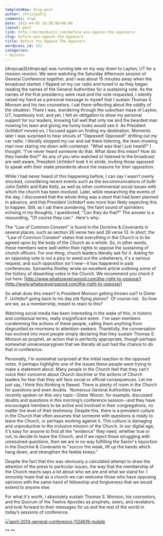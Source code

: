 ```yaml
---
templateKey: blog-post
author: chrisjpatty
comments: true
date: 2015-04-05 18:56:06+00:00
layout: post
link: http://mormonbuzzz.com/before-you-oppose-the-opposers/
slug: before-you-oppose-the-opposers
title: Before You Oppose The Opposers
wordpress_id: 322
categories:
- Opinion
---
```


[dropcap]I[/dropcap] was running late on my way down to Layton, UT for a mission reunion. We were watching the Saturday Afternoon session of General Conference together, and I was about 15 minutes away when the broadcast started. I flipped on my car radio and tuned in as they began reading the names of the General Authorities for a sustaining vote. As the names of the first presidency were read and the vote requested, I silently raised my hand as a personal message to myself that I sustain Thomas S. Monson and his two counselors. I sat there reflecting about the oddity of the situation. There I was, wandering through the suburban maze of Layton, UT, hopelessly lost; and yet, I felt an obligation to show my personal support for our leaders, knowing full well that only me and the bearded man mowing his lawn and giving me funny looks would see it. As President Uchtdorf moved on, I focused again on finding my destination. Moments later I was surprised to hear shouts of "Opposed! Opposed!" drifting out my car radio. I literally stopped my car and sat there listening, the lawn-mowing man now staring me down with contempt. "What was that I just heard?” I thought. “I've never heard someone do that. What does this mean? How do they handle this?" As any of you who watched or listened to the broadcast are well aware, President Uchtdorf took it in stride, inviting those opposed to speak with their stake presidents about the reasons for their opposition.

While I had never heard of this happening before, I can say I wasn't overly shocked, considering recent events such as the excommunications of both John Dehlin and Kate Kelly, as well as other controversial social issues with which the church has been involved. Later, while researching the events of the day, I discovered that the whole thing was a stunt that had been planned in advance, and that President Uchtdorf was more than likely expecting this to happen. Still, as I sat there pondering, the faint sound of sprinklers echoing in my thoughts, I questioned, "Can they do that?" The answer is a resounding, "Of course they can."  Here's why:

The "Law of Common Consent" is found in the Doctrine & Covenants in several places, such as section 26 verse two and 28 verse 13. In short, the  “Law of Common Consent" states that everything in the Church is to be agreed upon by the body of the Church as a whole. So, in other words, these members were well within their rights to oppose the sustaining of church officers. For one thing, church leaders literally ask for it. Asking for an opposing vote is not a ploy to weed out the unbelievers, it's a serious request, and such opposition isn't new--it has happened in past conferences. Samantha Shelley wrote an excellent article outlining some of the history of dissenting votes in the Church. We recommend you check it out here: [http://www.whatsoeverisgood.com/the-right-to-oppose/](http://www.whatsoeverisgood.com/the-right-to-oppose/)

So what does this mean? Is President Monson getting thrown out? Is Dieter F. Uchtdorf going back to his day job flying planes?  Of course not.  So how are we, as a membership, meant to react to this?

Watching social media has been interesting in the wake of this, in historic and contextual terms, really insignificant event.  I've seen members condemning the actions of these people, calling them anything from disgruntled ex-mormons to attention-seekers. Thankfully, the conversation has evolved into most people simply declaring that they sustain Thomas S. Monson as prophet, an action that is perfectly appropriate, though perhaps somewhat unnecessarygiven that we literally all just had the chance to do that in conference.

Personally, I'm somewhat surprised at the initial reaction to the opposed votes. It perhaps highlights one of the issues these people were trying to make a statement about. Many people in the Church feel that they can't voice their concerns about Church doctrine or the actions of Church leaders for fear that they will face social or official consequences. Let me just say, I think this thinking is flawed. There is plenty of room in the Church for questions and even doubts.  Numerous General Authorities have recently spoken on this very topic--Sister Wixom, for example, discussed doubts and questions in this morning’s conference session--and they have encouraged members to be active and involved in their congregations, no matter the level of their testimony. Despite this, there is a prevalent culture in the Church that often assumes that someone with questions is ready to leave the Church, or perhaps working against it. This culture is damaging and unproductive to the inclusive mission of the Church. In our digital age, it's easy for anyone to find all the "evidence" they need, whether true or not, to decide to leave the Church, and if we reject those struggling with unresolved questions, then we are in no way fulfilling the Savior's injunction in the Doctrine & Covenants to "succor the weak, lift up the hands which hang down, and strengthen the feeble knees."

Despite the fact that this was obviously a calculated attempt to draw the attention of the press to particular issues, the way that the membership of the Church reacts says a lot about who we are and what we stand for. I sincerely hope that as a church we can welcome those who have opposing opinions with the same hand of fellowship and forgiveness that we would extend to anyone else.

For what it's worth, I absolutely sustain Thomas S. Monson, his counselors, and the Quorum of the Twelve Apostles as prophets, seers, and revelators, and look forward to their messages for us and the rest of the world in today’s sessions of conference.

[![april-2013-general-conference-1124619-mobile](http://mormonbuzzz.com/wp-content/uploads/2015/04/april-2013-general-conference-1124619-mobile.jpg)](http://mormonbuzzz.com/wp-content/uploads/2015/04/april-2013-general-conference-1124619-mobile.jpg)

** **
